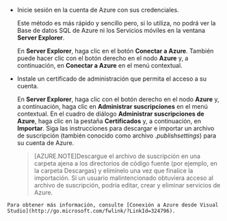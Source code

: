 
   * Inicie sesión en la cuenta de Azure con sus credenciales.

     Este método es más rápido y sencillo pero, si lo utiliza, no podrá ver la Base de datos SQL de Azure ni los Servicios móviles en la ventana **Server Explorer**.

     En **Server Explorer**, haga clic en el botón **Conectar a Azure**. También puede hacer clic con el botón derecho en el nodo **Azure** y, a continuación, en **Conectar a Azure** en el menú contextual.

   * Instale un certificado de administración que permita el acceso a su cuenta.

     En **Server Explorer**, haga clic con el botón derecho en el nodo **Azure** y, a continuación, haga clic en **Administrar suscripciones** en el menú contextual. En el cuadro de diálogo **Administrar suscripciones de Azure**, haga clic en la pestaña **Certificados** y, a continuación, en **Importar**. Siga las instrucciones para descargar e importar un archivo de suscripción (también conocido como archivo *.publishsettings*) para su cuenta de Azure.

     >[AZURE.NOTE]Descargue el archivo de suscripción en una carpeta ajena a los directorios de código fuente (por ejemplo, en la carpeta Descargas) y elimínelo una vez que finalice la importación. Si un usuario malintencionado obtuviera acceso al archivo de suscripción, podría editar, crear y eliminar servicios de Azure.

	Para obtener más información, consulte [Conexión a Azure desde Visual Studio](http://go.microsoft.com/fwlink/?LinkId=324796).

<!---HONumber=August15_HO6-->